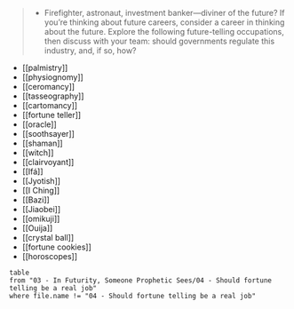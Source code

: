 > - Firefighter, astronaut, investment banker—diviner of the future? If you’re thinking about future careers, consider a career in thinking about the future. Explore the following future-telling occupations, then discuss with your team: should governments regulate this industry, and, if so, how?
> 

 - [[palmistry]]
 - [[physiognomy]]
 - [[ceromancy]]
 - [[tasseography]]
 - [[cartomancy]]
 - [[fortune teller]]
 - [[oracle]]
 - [[soothsayer]]
 - [[shaman]]
 - [[witch]]
 - [[clairvoyant]]
 - [[Ifá]]
 - [[Jyotish]]
 - [[I Ching]]
 - [[Bazi]]
 - [[Jiaobei]]
 - [[omikuji]]
 - [[Ouija]]
 - [[crystal ball]]
 - [[fortune cookies]]
 - [[horoscopes]]

```dataview
table
from "03 - In Futurity, Someone Prophetic Sees/04 - Should fortune telling be a real job"
where file.name != "04 - Should fortune telling be a real job"
```
